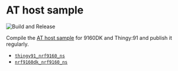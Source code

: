 # AT host sample

![Build and Release](https://github.com/NordicSemiconductor/at_host-hex/workflows/Build/badge.svg?branch=saga)

Compile the [AT host sample](https://developer.nordicsemi.com/nRF_Connect_SDK/doc/latest/nrf/samples/nrf9160/at_client/README.html) for 9160DK and Thingy:91 and publish it regularly.

- [`thingy91_nrf9160_ns`](https://nordicsemiconductor.github.io/at_host-hex/at_host-thingy91_nrf9160_ns.hex)
- [`nrf9160dk_nrf9160_ns`](https://nordicsemiconductor.github.io/at_host-hex/at_host-nrf9160dk_nrf9160_ns.hex)
